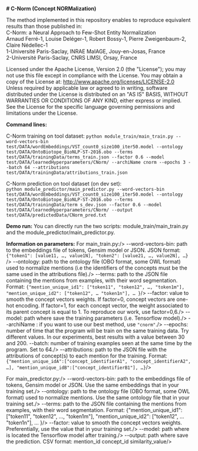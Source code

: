 **# C-Norm (Concept NORMalization)**


The method implemented in this repository enables to reproduce equivalent results than those published in:<br />
C-Norm: a Neural Approach to Few-Shot Entity Normalization<br />
Arnaud Ferré-1, Louise Deléger-1, Robert Bossy-1, Pierre Zweigenbaum-2, Claire Nédellec-1<br />
1-Université Paris-Saclay, INRAE MaIAGE, Jouy-en-Josas, France<br />
2-Université Paris-Saclay, CNRS LIMSI, Orsay, France<br />


Licensed under the Apache License, Version 2.0 (the "License"); you may not use this file except in compliance with the License. You may obtain a copy of the License at: http://www.apache.org/licenses/LICENSE-2.0 Unless required by applicable law or agreed to in writing, software distributed under the License is distributed on an "AS IS" BASIS, WITHOUT WARRANTIES OR CONDITIONS OF ANY KIND, either express or implied. See the License for the specific language governing permissions and limitations under the License.


**Command lines:**

C-Norm training on tool dataset:
`python module_train/main_train.py --word-vectors-bin test/DATA/wordEmbeddings/VST_count0_size100_iter50.model --ontology test/DATA/OntoBiotope_BioNLP-ST-2016.obo --terms test/DATA/trainingData/terms_train.json --factor 0.6 --model test/DATA/learnedHyperparameters/CNorm/ --archiName cnorm --epochs 3 --batch 64 --attributions test/DATA/trainingData/attributions_train.json`

C-Norm prediction on tool dataset (on dev set):<br/>
`python module_predictor/main_predictor.py --word-vectors-bin test/DATA/wordEmbeddings/VST_count0_size100_iter50.model --ontology test/DATA/OntoBiotope_BioNLP-ST-2016.obo --terms test/DATA/trainingData/term
s_dev.json --factor 0.6 --model test/DATA/learnedHyperparameters/CNorm/ --output test/DATA/predictedData/CNorm_pred.txt`


**Demo run:**
You can directly run the two scripts: module_train/main_train.py and the module_predictor/main_predictor.py.


**Information on parameters:**
For main_train.py:/>
--word-vectors-bin: path to the embeddings file of tokens, Gensim model or JSON. JSON format: `{"token1": [value11, …, value1N], "token2": [value21, …, value2N], …}` />
--ontology: path to the ontology file (OBO format, some OWL format) used to normalize mentions (i.e the identifiers of the concepts must be the same used in the attributions file)./>
--terms: path to the JSON file containing the mentions from examples, with their word segmentation. Format: `{"mention_unique_id1": ["token11", "token12", …, "token1m"], "mention_unique_id2": ["token12", … "token1n"], … }`/>
--factor: value to smooth the concept vectors weights. If factor=0, concept vectors are one-hot encoding. If factor=1, for each concept vector, the weight associated to its parent concept is equal to 1. To reproduce our work, use factor=0,6./>
--model: path where save the training parameters (i.e. Tensorflow model)./>
--archiName : if you want to use our best method, use `"cnorm"`./>
--epochs: number of time that the program will be train on the same training data. Try different values. In our experiments, best results with a value between 30 and 200.
--batch: number of training examples seen at the same time by the program. Set to 64./>
--attributions: path to the JSON file with the attributions of concept(s) to each mention for the training. Format: `{"mention_unique_idA":["concept_identifierA1", "concept_identifierA2", …], "mention_unique_idB":["concept_identifierB1"], …}`/>

For main_predictor.py:/>
--word-vectors-bin: path to the embeddings file of tokens, Gensim model or JSON. Use the same embeddings that in your training set./>
--ontology: path to the ontology file (OBO format, some OWL format) used to normalize mentions. Use the same ontology file that in your training set./>
--terms: path to the JSON file containing the mentions from examples, with their word segmentation. Format: {"mention_unique_id1": ["token11", "token12", …, "token1m"], "mention_unique_id2": ["token12", … "token1n"], … }/>
--factor: value to smooth the concept vectors weights. Preferentially, use the value that in your training set./>
--model: path where is located the Tensorflow model after training./>
--output: path where save the prediction. CSV format: mention_id	concept_id	similarity_value/>

